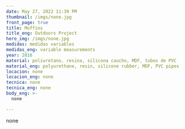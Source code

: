 ```yaml
---
date: May 27, 2022 11:39 PM
thumbnail: /imgs/none.jpg
front_page: true
title: Muffins
title_eng: Outdoors Project
hero_img: /imgs/none.jpg
medidas: medidas variables
medidas_eng: variable measurements
year: 2016
material: poliuretano, resina, silicona caucho, MDF, tubos de PVC
material_eng: polyurethane, resin, silicone rubber, MDF, PVC pipes
locacion: none
locacion_eng: none
tecnica: none
tecnica_eng: none
body_eng: >-
  none

---
```

none